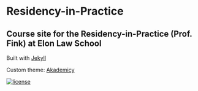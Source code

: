 # Residency-in-Practice

## Course site for the Residency-in-Practice (Prof. Fink) at Elon Law School 

Built with [Jekyll](https://jekyllrb.com/)

Custom theme: [Akademicy](https://github.com/LuckyJimJD/akademicky)

[![license](https://img.shields.io/github/license/mashape/apistatus.svg?maxAge=2592000)](https://github.com/LuckyJimJD/akademicky/blob/master/LICENSE)



